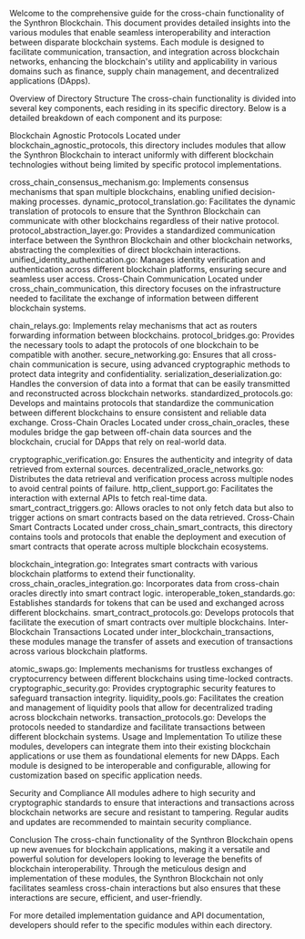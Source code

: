 Welcome to the comprehensive guide for the cross-chain functionality of the Synthron Blockchain. This document provides detailed insights into the various modules that enable seamless interoperability and interaction between disparate blockchain systems. Each module is designed to facilitate communication, transaction, and integration across blockchain networks, enhancing the blockchain's utility and applicability in various domains such as finance, supply chain management, and decentralized applications (DApps).

Overview of Directory Structure
The cross-chain functionality is divided into several key components, each residing in its specific directory. Below is a detailed breakdown of each component and its purpose:

Blockchain Agnostic Protocols
Located under blockchain_agnostic_protocols, this directory includes modules that allow the Synthron Blockchain to interact uniformly with different blockchain technologies without being limited by specific protocol implementations.

cross_chain_consensus_mechanism.go: Implements consensus mechanisms that span multiple blockchains, enabling unified decision-making processes.
dynamic_protocol_translation.go: Facilitates the dynamic translation of protocols to ensure that the Synthron Blockchain can communicate with other blockchains regardless of their native protocol.
protocol_abstraction_layer.go: Provides a standardized communication interface between the Synthron Blockchain and other blockchain networks, abstracting the complexities of direct blockchain interactions.
unified_identity_authentication.go: Manages identity verification and authentication across different blockchain platforms, ensuring secure and seamless user access.
Cross-Chain Communication
Located under cross_chain_communication, this directory focuses on the infrastructure needed to facilitate the exchange of information between different blockchain systems.

chain_relays.go: Implements relay mechanisms that act as routers forwarding information between blockchains.
protocol_bridges.go: Provides the necessary tools to adapt the protocols of one blockchain to be compatible with another.
secure_networking.go: Ensures that all cross-chain communication is secure, using advanced cryptographic methods to protect data integrity and confidentiality.
serialization_deserialization.go: Handles the conversion of data into a format that can be easily transmitted and reconstructed across blockchain networks.
standardized_protocols.go: Develops and maintains protocols that standardize the communication between different blockchains to ensure consistent and reliable data exchange.
Cross-Chain Oracles
Located under cross_chain_oracles, these modules bridge the gap between off-chain data sources and the blockchain, crucial for DApps that rely on real-world data.

cryptographic_verification.go: Ensures the authenticity and integrity of data retrieved from external sources.
decentralized_oracle_networks.go: Distributes the data retrieval and verification process across multiple nodes to avoid central points of failure.
http_client_support.go: Facilitates the interaction with external APIs to fetch real-time data.
smart_contract_triggers.go: Allows oracles to not only fetch data but also to trigger actions on smart contracts based on the data retrieved.
Cross-Chain Smart Contracts
Located under cross_chain_smart_contracts, this directory contains tools and protocols that enable the deployment and execution of smart contracts that operate across multiple blockchain ecosystems.

blockchain_integration.go: Integrates smart contracts with various blockchain platforms to extend their functionality.
cross_chain_oracles_integration.go: Incorporates data from cross-chain oracles directly into smart contract logic.
interoperable_token_standards.go: Establishes standards for tokens that can be used and exchanged across different blockchains.
smart_contract_protocols.go: Develops protocols that facilitate the execution of smart contracts over multiple blockchains.
Inter-Blockchain Transactions
Located under inter_blockchain_transactions, these modules manage the transfer of assets and execution of transactions across various blockchain platforms.

atomic_swaps.go: Implements mechanisms for trustless exchanges of cryptocurrency between different blockchains using time-locked contracts.
cryptographic_security.go: Provides cryptographic security features to safeguard transaction integrity.
liquidity_pools.go: Facilitates the creation and management of liquidity pools that allow for decentralized trading across blockchain networks.
transaction_protocols.go: Develops the protocols needed to standardize and facilitate transactions between different blockchain systems.
Usage and Implementation
To utilize these modules, developers can integrate them into their existing blockchain applications or use them as foundational elements for new DApps. Each module is designed to be interoperable and configurable, allowing for customization based on specific application needs.

Security and Compliance
All modules adhere to high security and cryptographic standards to ensure that interactions and transactions across blockchain networks are secure and resistant to tampering. Regular audits and updates are recommended to maintain security compliance.

Conclusion
The cross-chain functionality of the Synthron Blockchain opens up new avenues for blockchain applications, making it a versatile and powerful solution for developers looking to leverage the benefits of blockchain interoperability. Through the meticulous design and implementation of these modules, the Synthron Blockchain not only facilitates seamless cross-chain interactions but also ensures that these interactions are secure, efficient, and user-friendly.

For more detailed implementation guidance and API documentation, developers should refer to the specific modules within each directory.